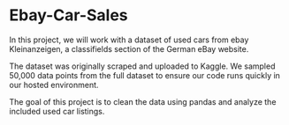 # Ebay-Car-Sales

In this project, we will work with a dataset of used cars from ebay Kleinanzeigen, a classifields section of the German eBay website.

The dataset was originally scraped and uploaded to Kaggle. We sampled 50,000 data points from the full dataset to ensure our code runs quickly in our hosted environment.

The goal of this project is to clean the data using pandas and analyze the included used car listings.
